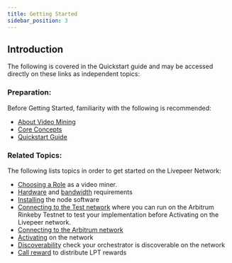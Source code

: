 ```yaml
---
title: Getting Started
sidebar_position: 3
---
```


## Introduction

The following is covered in the Quickstart guide and may be accessed directly on these links as independent topics:

### Preparation:

Before Getting Started, familiarity with the following is recommended:

- [About Video Mining](/video-miners/)
- [Core Concepts](/video-miners/core-concepts/)
- [Quickstart Guide](/video-miners/getting-started/quickstart)


### Related Topics:

The following lists topics in order to get started on the Livepeer Network:

- [Choosing a Role](/video-miners/#roles-and-responsibilities) as a video miner. 
- [Hardware](/video-miners/reference/hardware) and
  [bandwidth](/video-miners/reference/bandwidth) requirements
- [Installing](/installation/install-livepeer/) the node software
- [Connecting to the Test network](/video-miners/getting-started/testnet) where you can run on the Arbitrum Rinkeby Testnet to test your implementation before Activating on the Livepeer network.
- [Connecting to the Arbitrum network](/installation/connect-to-ethereum) 
- [Activating](/video-miners/getting-started/activation) on the network
- [Discoverability](/video-miners/getting-started/discoverability) check your orchestrator is discoverable on the network
- [Call reward](/video-miners/getting-started/calling-reward) to distribute LPT rewards

